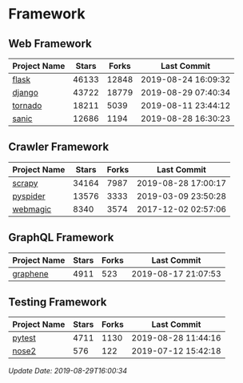 # Framework

## Web Framework

| Project Name | Stars | Forks | Last Commit |
| ------------ | ----- | ----- | ----------- |
| [flask](https://github.com/pallets/flask) | 46133 | 12848 | 2019-08-24 16:09:32 |
| [django](https://github.com/django/django) | 43722 | 18779 | 2019-08-29 07:40:34 |
| [tornado](https://github.com/tornadoweb/tornado) | 18211 | 5039 | 2019-08-11 23:44:12 |
| [sanic](https://github.com/huge-success/sanic) | 12686 | 1194 | 2019-08-28 16:30:23 |

## Crawler Framework

| Project Name | Stars | Forks | Last Commit |
| ------------ | ----- | ----- | ----------- |
| [scrapy](https://github.com/scrapy/scrapy) | 34164 | 7987 | 2019-08-28 17:00:17 |
| [pyspider](https://github.com/binux/pyspider) | 13576 | 3333 | 2019-03-09 23:50:28 |
| [webmagic](https://github.com/code4craft/webmagic) | 8340 | 3574 | 2017-12-02 02:57:06 |

## GraphQL Framework

| Project Name | Stars | Forks | Last Commit |
| ------------ | ----- | ----- | ----------- |
| [graphene](https://github.com/graphql-python/graphene) | 4911 | 523 | 2019-08-17 21:07:53 |

## Testing Framework

| Project Name | Stars | Forks | Last Commit |
| ------------ | ----- | ----- | ----------- |
| [pytest](https://github.com/pytest-dev/pytest) | 4711 | 1130 | 2019-08-28 11:44:16 |
| [nose2](https://github.com/nose-devs/nose2) | 576 | 122 | 2019-07-12 15:42:18 |

*Update Date: 2019-08-29T16:00:34*